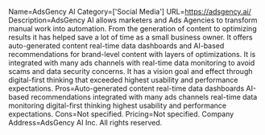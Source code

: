 Name=AdsGency AI
Category=['Social Media']
URL=https://adsgency.ai/
Description=AdsGency AI allows marketers and Ads Agencies to transform manual work into automation. From the generation of content to optimizing results it has helped save a lot of time as a small business owner. It offers auto-generated content real-time data dashboards and AI-based recommendations for brand-level content with layers of optimizations. It is integrated with many ads channels with real-time data monitoring to avoid scams and data security concerns. It has a vision goal and effect through digital-first thinking that exceeded highest usability and performance expectations.
Pros=Auto-generated content real-time data dashboards AI-based recommendations integrated with many ads channels real-time data monitoring digital-first thinking highest usability and performance expectations.
Cons=Not specified.
Pricing=Not specified.
Company Address=AdsGency AI Inc. All rights reserved.
